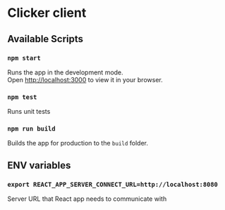 # Clicker client


## Available Scripts

### `npm start`

Runs the app in the development mode.\
Open [http://localhost:3000](http://localhost:3000) to view it in your browser.

### `npm test`

Runs unit tests

### `npm run build`

Builds the app for production to the `build` folder.


## ENV variables

### `export REACT_APP_SERVER_CONNECT_URL=http://localhost:8080`
Server URL that React app needs to communicate with
